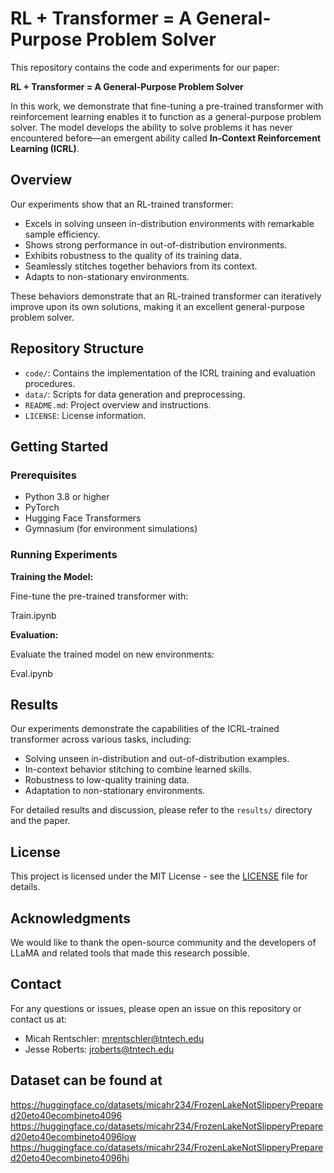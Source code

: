 # RL + Transformer = A General-Purpose Problem Solver

This repository contains the code and experiments for our paper:

**RL + Transformer = A General-Purpose Problem Solver**

In this work, we demonstrate that fine-tuning a pre-trained transformer with reinforcement learning enables it to function as a general-purpose problem solver. The model develops the ability to solve problems it has never encountered before—an emergent ability called **In-Context Reinforcement Learning (ICRL)**.

## Overview

Our experiments show that an RL-trained transformer:

- Excels in solving unseen in-distribution environments with remarkable sample efficiency.
- Shows strong performance in out-of-distribution environments.
- Exhibits robustness to the quality of its training data.
- Seamlessly stitches together behaviors from its context.
- Adapts to non-stationary environments.

These behaviors demonstrate that an RL-trained transformer can iteratively improve upon its own solutions, making it an excellent general-purpose problem solver.

## Repository Structure

- `code/`: Contains the implementation of the ICRL training and evaluation procedures.
- `data/`: Scripts for data generation and preprocessing.
- `README.md`: Project overview and instructions.
- `LICENSE`: License information.

## Getting Started

### Prerequisites

- Python 3.8 or higher
- PyTorch
- Hugging Face Transformers
- Gymnasium (for environment simulations)

### Running Experiments

**Training the Model:**

Fine-tune the pre-trained transformer with:

Train.ipynb

**Evaluation:**

Evaluate the trained model on new environments:

Eval.ipynb

## Results

Our experiments demonstrate the capabilities of the ICRL-trained transformer across various tasks, including:

- Solving unseen in-distribution and out-of-distribution examples.
- In-context behavior stitching to combine learned skills.
- Robustness to low-quality training data.
- Adaptation to non-stationary environments.

For detailed results and discussion, please refer to the `results/` directory and the paper.

## License

This project is licensed under the MIT License - see the [LICENSE](LICENSE) file for details.


## Acknowledgments

We would like to thank the open-source community and the developers of LLaMA and related tools that made this research possible.


## Contact

For any questions or issues, please open an issue on this repository or contact us at:

- Micah Rentschler: [mrentschler@tntech.edu](mailto:mrentschler@tntech.edu)
- Jesse Roberts: [jroberts@tntech.edu](mailto:jroberts@tntech.edu)

## Dataset can be found at

https://huggingface.co/datasets/micahr234/FrozenLakeNotSlipperyPrepared20eto40ecombineto4096
https://huggingface.co/datasets/micahr234/FrozenLakeNotSlipperyPrepared20eto40ecombineto4096low
https://huggingface.co/datasets/micahr234/FrozenLakeNotSlipperyPrepared20eto40ecombineto4096hi

